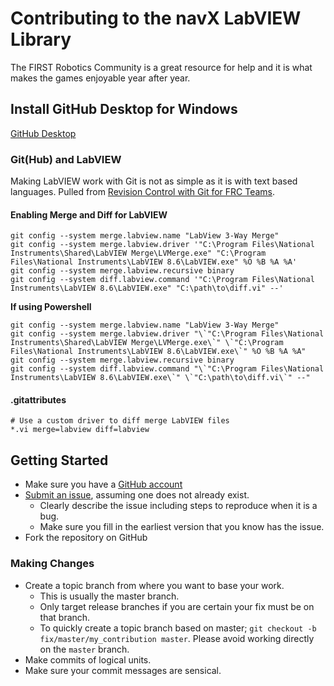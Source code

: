 # Contributing to the navX LabVIEW Library
The FIRST Robotics Community is a great resource for help and it is what makes the games enjoyable year after year.

## Install GitHub Desktop for Windows
[GitHub Desktop](https://desktop.github.com/)

### Git(Hub) and LabVIEW
Making LabVIEW work with Git is not as simple as it is with text based languages.
Pulled from [Revision Control with Git for FRC Teams](https://docs.google.com/document/pub?id=1Lmx9WI1g_ObB03Vrlfb7QU3ochz1q_YRGM8dPi0R8g8).
#### Enabling Merge and Diff for LabVIEW
```
git config --system merge.labview.name "LabView 3-Way Merge"
git config --system merge.labview.driver '"C:\Program Files\National Instruments\Shared\LabVIEW Merge\LVMerge.exe" "C:\Program Files\National Instruments\LabVIEW 8.6\LabVIEW.exe" %O %B %A %A'
git config --system merge.labview.recursive binary
git config --system diff.labview.command '"C:\Program Files\National Instruments\LabVIEW 8.6\LabVIEW.exe" "C:\path\to\diff.vi" --'
```
__If using Powershell__
```
git config --system merge.labview.name "LabView 3-Way Merge"
git config --system merge.labview.driver "\`"C:\Program Files\National Instruments\Shared\LabVIEW Merge\LVMerge.exe\`" \`"C:\Program Files\National Instruments\LabVIEW 8.6\LabVIEW.exe\`" %O %B %A %A"
git config --system merge.labview.recursive binary
git config --system diff.labview.command "\`"C:\Program Files\National Instruments\LabVIEW 8.6\LabVIEW.exe\`" \`"C:\path\to\diff.vi\`" --"
```

#### .gitattributes
```
# Use a custom driver to diff merge LabVIEW files
*.vi merge=labview diff=labview
```

## Getting Started
* Make sure you have a [GitHub account](https://github.com/signup/free)
* [Submit an issue](https://github.com/FRC900/navX-MXP-LabVIEW/issues/new), assuming one does not already exist.
  * Clearly describe the issue including steps to reproduce when it is a bug.
  * Make sure you fill in the earliest version that you know has the issue.
* Fork the repository on GitHub

### Making Changes
* Create a topic branch from where you want to base your work.
  * This is usually the master branch.
  * Only target release branches if you are certain your fix must be on that
    branch.
  * To quickly create a topic branch based on master; `git checkout -b
    fix/master/my_contribution master`. Please avoid working directly on the
    `master` branch.
* Make commits of logical units.
* Make sure your commit messages are sensical.